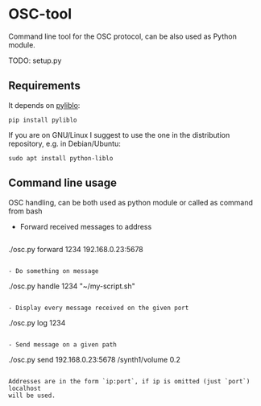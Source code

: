 # OSC-tool
Command line tool for the OSC protocol, can be also used as Python module.

TODO: setup.py

## Requirements
It depends on [pyliblo](http://das.nasophon.de/pyliblo/):
```
pip install pyliblo
```

If you are on GNU/Linux I suggest to use the one in the distribution repository,
e.g. in Debian/Ubuntu:
```
sudo apt install python-liblo
```

## Command line usage
OSC handling, can be both used as python module or called as command from bash

- Forward received messages to address  
  ```
./osc.py forward 1234 192.168.0.23:5678
```

- Do something on message  
  ```
./osc.py handle 1234 "~/my-script.sh"
```

- Display every message received on the given port  
  ```
./osc.py log 1234
```

- Send message on a given path  
  ```
./osc.py send 192.168.0.23:5678 /synth1/volume 0.2
```

Addresses are in the form `ip:port`, if ip is omitted (just `port`) localhost
will be used.
